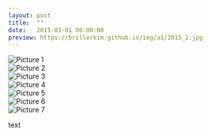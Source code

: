```yaml
---
layout: post
title:  ""
date:   2015-03-01 00:00:00
preview: https://brillerkim.github.io/img/a1/2015_2.jpg
---
```


![Picture 1](https://brillerkim.github.io/img/a1/2015_1.jpg)
<br>
![Picture 2](https://brillerkim.github.io/img/a1/2015_2.jpg)
<br>
![Picture 3](https://brillerkim.github.io/img/a1/2015_3.jpg)
<br>
![Picture 4](https://brillerkim.github.io/img/a1/2015_4.jpg)
<br>
![Picture 5](https://brillerkim.github.io/img/a1/2015_5.jpg)
<br>
![Picture 6](https://brillerkim.github.io/img/a1/2015_6.jpg)
<br>
![Picture 7](https://brillerkim.github.io/img/a1/2015_7.jpg)
<br>

text
